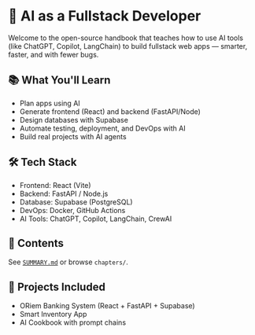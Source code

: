 # 🤖 AI as a Fullstack Developer

Welcome to the open-source handbook that teaches how to use AI tools (like ChatGPT, Copilot, LangChain) to build fullstack web apps — smarter, faster, and with fewer bugs.

## 📚 What You'll Learn

- Plan apps using AI
- Generate frontend (React) and backend (FastAPI/Node)
- Design databases with Supabase
- Automate testing, deployment, and DevOps with AI
- Build real projects with AI agents

## 🛠 Tech Stack

- Frontend: React (Vite)
- Backend: FastAPI / Node.js
- Database: Supabase (PostgreSQL)
- DevOps: Docker, GitHub Actions
- AI Tools: ChatGPT, Copilot, LangChain, CrewAI

## 📂 Contents

See [`SUMMARY.md`](./SUMMARY.md) or browse `chapters/`.

## 🚀 Projects Included

- ORiem Banking System (React + FastAPI + Supabase)
- Smart Inventory App
- AI Cookbook with prompt chains
